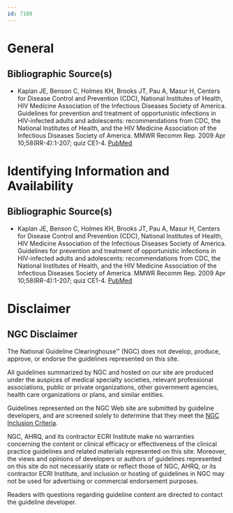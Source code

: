 ```yaml
---
id: 7188
---
```


# General

## Bibliographic Source(s)

- Kaplan JE, Benson C, Holmes KH, Brooks JT, Pau A, Masur H, Centers for Disease Control and Prevention (CDC), National Institutes of Health, HIV Medicine Association of the Infectious Diseases Society of America. Guidelines for prevention and treatment of opportunistic infections in HIV-infected adults and adolescents: recommendations from CDC, the National Institutes of Health, and the HIV Medicine Association of the Infectious Diseases Society of America. MMWR Recomm Rep. 2009 Apr 10;58(RR-4):1-207; quiz CE1-4. [ PubMed ](http://www.ncbi.nlm.nih.gov/entrez/query.fcgi?cmd=Retrieve&db=pubmed&dopt=Abstract&list_uids=19357635)

# Identifying Information and Availability

## Bibliographic Source(s)

- Kaplan JE, Benson C, Holmes KH, Brooks JT, Pau A, Masur H, Centers for Disease Control and Prevention (CDC), National Institutes of Health, HIV Medicine Association of the Infectious Diseases Society of America. Guidelines for prevention and treatment of opportunistic infections in HIV-infected adults and adolescents: recommendations from CDC, the National Institutes of Health, and the HIV Medicine Association of the Infectious Diseases Society of America. MMWR Recomm Rep. 2009 Apr 10;58(RR-4):1-207; quiz CE1-4. [ PubMed ](http://www.ncbi.nlm.nih.gov/entrez/query.fcgi?cmd=Retrieve&db=pubmed&dopt=Abstract&list_uids=19357635)

# Disclaimer

## NGC Disclaimer

The National Guideline Clearinghouse™ (NGC) does not develop, produce, approve, or endorse the guidelines represented on this site.

All guidelines summarized by NGC and hosted on our site are produced under the auspices of medical specialty societies, relevant professional associations, public or private organizations, other government agencies, health care organizations or plans, and similar entities.

Guidelines represented on the NGC Web site are submitted by guideline developers, and are screened solely to determine that they meet the [NGC Inclusion Criteria](/help-and-about/summaries/inclusion-criteria).

NGC, AHRQ, and its contractor ECRI Institute make no warranties concerning the content or clinical efficacy or effectiveness of the clinical practice guidelines and related materials represented on this site. Moreover, the views and opinions of developers or authors of guidelines represented on this site do not necessarily state or reflect those of NGC, AHRQ, or its contractor ECRI Institute, and inclusion or hosting of guidelines in NGC may not be used for advertising or commercial endorsement purposes.

Readers with questions regarding guideline content are directed to contact the guideline developer.

